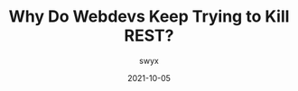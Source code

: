 ---
author: swyx
date: 2021-10-05
permalink: false
publisher: thepracticaldev
tags:
  - development
  - databases
target_url: https://dev.to/swyx/why-do-webdevs-keep-trying-to-kill-rest-j2j
title: Why Do Webdevs Keep Trying to Kill REST?
---